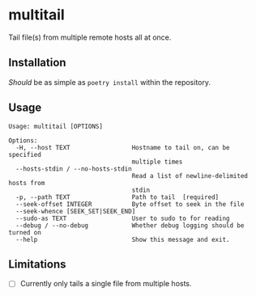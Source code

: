 # multitail

Tail file(s) from multiple remote hosts all at once.

## Installation

_Should_ be as simple as `poetry install` within the repository. 

## Usage

```
Usage: multitail [OPTIONS]

Options:
  -H, --host TEXT                 Hostname to tail on, can be specified
                                  multiple times
  --hosts-stdin / --no-hosts-stdin
                                  Read a list of newline-delimited hosts from
                                  stdin
  -p, --path TEXT                 Path to tail  [required]
  --seek-offset INTEGER           Byte offset to seek in the file
  --seek-whence [SEEK_SET|SEEK_END]
  --sudo-as TEXT                  User to sudo to for reading
  --debug / --no-debug            Whether debug logging should be turned on
  --help                          Show this message and exit.
```

## Limitations

- [ ] Currently only tails a single file from multiple hosts.
